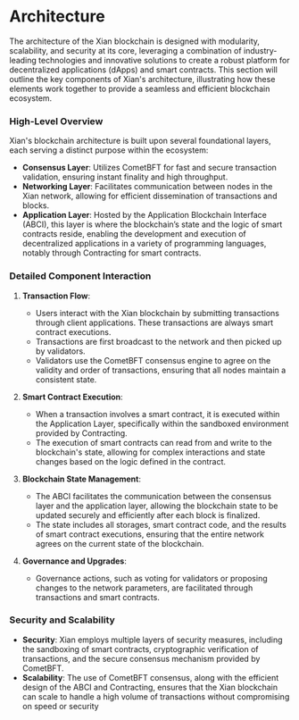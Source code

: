 # Architecture

The architecture of the Xian blockchain is designed with modularity, scalability, and security at its core, leveraging a combination of industry-leading technologies and innovative solutions to create a robust platform for decentralized applications (dApps) and smart contracts. This section will outline the key components of Xian's architecture, illustrating how these elements work together to provide a seamless and efficient blockchain ecosystem.

### **High-Level Overview**

Xian's blockchain architecture is built upon several foundational layers, each serving a distinct purpose within the ecosystem:

* **Consensus Layer**: Utilizes CometBFT for fast and secure transaction validation, ensuring instant finality and high throughput.
* **Networking Layer**: Facilitates communication between nodes in the Xian network, allowing for efficient dissemination of transactions and blocks.
* **Application Layer**: Hosted by the Application Blockchain Interface (ABCI), this layer is where the blockchain’s state and the logic of smart contracts reside, enabling the development and execution of decentralized applications in a variety of programming languages, notably through Contracting for smart contracts.

### **Detailed Component Interaction**

1. **Transaction Flow**:
   * Users interact with the Xian blockchain by submitting transactions through client applications. These transactions are always smart contract executions.
   * Transactions are first broadcast to the network and then picked up by validators.
   * Validators use the CometBFT consensus engine to agree on the validity and order of transactions, ensuring that all nodes maintain a consistent state.
2. **Smart Contract Execution**:
   * When a transaction involves a smart contract, it is executed within the Application Layer, specifically within the sandboxed environment provided by Contracting.
   * The execution of smart contracts can read from and write to the blockchain's state, allowing for complex interactions and state changes based on the logic defined in the contract.
3. **Blockchain State Management**:
   * The ABCI facilitates the communication between the consensus layer and the application layer, allowing the blockchain state to be updated securely and efficiently after each block is finalized.
   * The state includes all storages, smart contract code, and the results of smart contract executions, ensuring that the entire network agrees on the current state of the blockchain.
4.  **Governance and Upgrades**:

    * Governance actions, such as voting for validators or proposing changes to the network parameters, are facilitated through transactions and smart contracts.



### **Security and Scalability**

* **Security**: Xian employs multiple layers of security measures, including the sandboxing of smart contracts, cryptographic verification of transactions, and the secure consensus mechanism provided by CometBFT.
* **Scalability**: The use of CometBFT consensus, along with the efficient design of the ABCI and Contracting, ensures that the Xian blockchain can scale to handle a high volume of transactions without compromising on speed or security